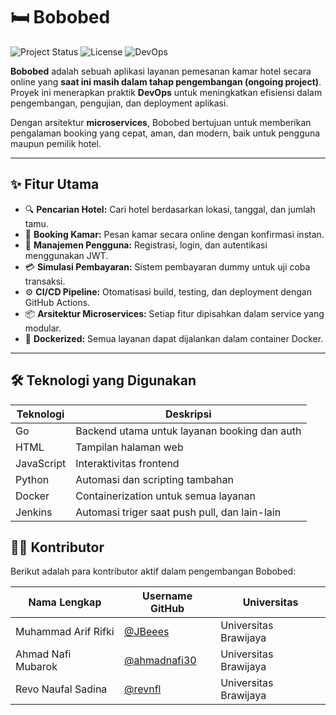 # 🛏️ Bobobed

![Project Status](https://img.shields.io/badge/status-ongoing-yellow)
![License](https://img.shields.io/badge/license-MIT-blue)
![DevOps](https://img.shields.io/badge/devops-enabled-green)

**Bobobed** adalah sebuah aplikasi layanan pemesanan kamar hotel secara online yang **saat ini masih dalam tahap pengembangan (ongoing project)**. Proyek ini menerapkan praktik **DevOps** untuk meningkatkan efisiensi dalam pengembangan, pengujian, dan deployment aplikasi.

Dengan arsitektur **microservices**, Bobobed bertujuan untuk memberikan pengalaman booking yang cepat, aman, dan modern, baik untuk pengguna maupun pemilik hotel.

---

## ✨ Fitur Utama

- 🔍 **Pencarian Hotel:** Cari hotel berdasarkan lokasi, tanggal, dan jumlah tamu.
- 🏨 **Booking Kamar:** Pesan kamar secara online dengan konfirmasi instan.
- 👤 **Manajemen Pengguna:** Registrasi, login, dan autentikasi menggunakan JWT.
- 💳 **Simulasi Pembayaran:** Sistem pembayaran dummy untuk uji coba transaksi.
- ⚙️ **CI/CD Pipeline:** Otomatisasi build, testing, dan deployment dengan GitHub Actions.
- 📦 **Arsitektur Microservices:** Setiap fitur dipisahkan dalam service yang modular.
- 🐳 **Dockerized:** Semua layanan dapat dijalankan dalam container Docker.

---

## 🛠️ Teknologi yang Digunakan

| Teknologi     | Deskripsi                                     |
|---------------|-----------------------------------------------|
| Go            | Backend utama untuk layanan booking dan auth  |
| HTML          | Tampilan halaman web                          |
| JavaScript    | Interaktivitas frontend                       |
| Python        | Automasi dan scripting tambahan               |
| Docker        | Containerization untuk semua layanan          | 
| Jenkins       | Automasi triger saat push pull, dan lain-lain | 

## 👨‍💻 Kontributor

Berikut adalah para kontributor aktif dalam pengembangan Bobobed:

| Nama Lengkap           | Username GitHub                                | Universitas             |
|------------------------|------------------------------------------------|-------------------------|
| Muhammad Arif Rifki    | [@JBeees](https://github.com/JBeees)           | Universitas Brawijaya   |
| Ahmad Nafi Mubarok     | [@ahmadnafi30](https://github.com/ahmadnafi30) | Universitas Brawijaya   |
| Revo Naufal Sadina     | [@revnfl](https://github.com/revnfl)           | Universitas Brawijaya   |

